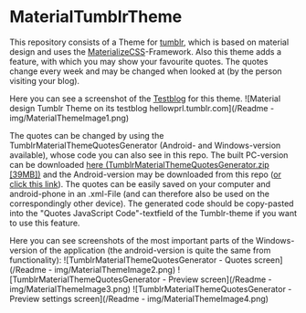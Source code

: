 # MaterialTumblrTheme

This repository consists of a Theme for [tumblr](www.tumblr.com), which is based on material design and uses the [MaterializeCSS](http://materializecss.com/)-Framework. Also this theme adds a feature, with which you may show your favourite quotes. The quotes change every week and may be changed when looked at (by the person visiting your blog). 

Here you can see a screenshot of the [Testblog](hellowprl.tumblr.com) for this theme.
![Material design Tumblr Theme on its testblog hellowprl.tumblr.com](/Readme - img/MaterialThemeImage1.png)

The quotes can be changed by using the TumblrMaterialThemeQuotesGenerator (Android- and Windows-version available), whose code you can also see in this repo. The built PC-version can be downloaded [here (TumblrMaterialThemeQuotesGenerator.zip [39MB])](https://drive.google.com/open?id=0B-10UjgOC3DBVGNyVTFma1JqNG8) and the Android-version may be downloaded from this repo ([or click this link](https://github.com/JP1998/MaterialTumblrTheme/blob/master/QuotesGenerator%20-%20Android/Tumblr%20Material%20Theme.apk?raw=true)). The quotes can be easily saved on your computer and android-phone in an .xml-File (and can therefore also be used on the correspondingly other device). The generated code should be copy-pasted into the "Quotes JavaScript Code"-textfield of the Tumblr-theme if you want to use this feature.

Here you can see screenshots of the most important parts of the Windows-version of the application (the android-version is quite the same from functionality):
![TumblrMaterialThemeQuotesGenerator - Quotes screen](/Readme - img/MaterialThemeImage2.png)
![TumblrMaterialThemeQuotesGenerator - Preview screen](/Readme - img/MaterialThemeImage3.png)
![TumblrMaterialThemeQuotesGenerator - Preview settings screen](/Readme - img/MaterialThemeImage4.png)
